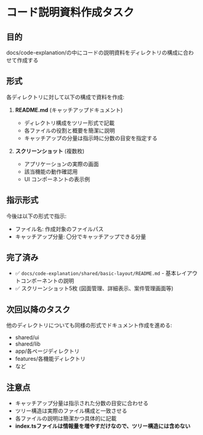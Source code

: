 # コード説明資料作成タスク

## 目的

docs/code-explanation/の中にコードの説明資料をディレクトリの構成に合わせて作成する

## 形式

各ディレクトリに対して以下の構成で資料を作成:

1. **README.md** (キャッチアップドキュメント)
   - ディレクトリ構成をツリー形式で記載
   - 各ファイルの役割と概要を簡潔に説明
   - キャッチアップの分量は指示時に分数の目安を指定する

2. **スクリーンショット** (複数枚)
   - アプリケーションの実際の画面
   - 該当機能の動作確認用
   - UI コンポーネントの表示例

## 指示形式

今後は以下の形式で指示:

- ファイル名: 作成対象のファイルパス
- キャッチアップ分量: 〇分でキャッチアップできる分量

## 完了済み

- ✅ `docs/code-explanation/shared/basic-layout/README.md` - 基本レイアウトコンポーネントの説明
- ✅ スクリーンショット5枚 (図面管理、詳細表示、案件管理画面等)

## 次回以降のタスク

他のディレクトリについても同様の形式でドキュメント作成を進める:

- shared/ui
- shared/lib
- app/各ページディレクトリ
- features/各機能ディレクトリ
- など

## 注意点

- キャッチアップ分量は指示された分数の目安に合わせる
- ツリー構造は実際のファイル構成と一致させる
- 各ファイルの説明は簡潔かつ具体的に記載
- **index.tsファイルは情報量を増やすだけなので、ツリー構造には含めない**
